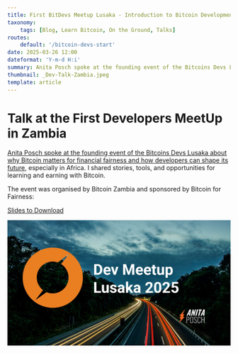 ```yaml
---
title: First BitDevs Meetup Lusaka - Introduction to Bitcoin Development by Anita Posch
taxonomy:
    tags: [Blog, Learn Bitcoin, On the Ground, Talks]
routes:
    default: '/bitcoin-devs-start'
date: 2025-03-26 12:00
dateformat: 'Y-m-d H:i'
summary: Anita Posch spoke at the founding event of the Bitcoins Devs Lusaka about why Bitcoin matters for financial fairness and how developers can shape its future, especially in Africa.
thumbnail: _Dev-Talk-Zambia.jpeg
template: article
---
```


# Talk at the First Developers MeetUp in Zambia

[Anita Posch spoke at the founding event of the Bitcoins Devs Lusaka about why Bitcoin matters for financial fairness and how developers can shape its future](https://my.cracktheorange.com/adoption-africa/dev-meetup-lusaka/), especially in Africa. I shared stories, tools, and opportunities for learning and earning with Bitcoin.

The event was organised by Bitcoin Zambia and sponsored by Bitcoin for Fairness:

[Slides to Download](/Resources-Devs-Meetup-Zambia-2025.pdf)

![](_Dev-Talk-Zambia.jpeg)